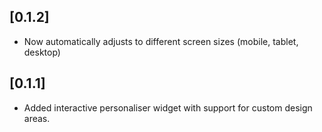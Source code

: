 ## [0.1.2]
-  Now automatically adjusts to different screen sizes (mobile, tablet, desktop)
## [0.1.1]
- Added interactive personaliser widget with support for custom design areas.
